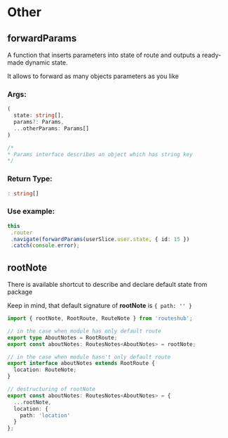 # Other

## forwardParams

A function that inserts parameters into state of route and outputs a ready-made dynamic state.

It allows to forward as many objects parameters as you like

### Args:

```typescript
(
  state: string[],
  params?: Params,
  ...otherParams: Params[]
)

/*
* Params interface describes an object which has string key
*/
```

###  Return Type:

```typescript
: string[]
```

### Use example:

```typescript
this
 .router
 .navigate(forwardParams(userSlice.user.state, { id: 15 })
 .catch(console.error);
```

## rootNote

There is available shortcut to describe and declare default state from package

Keep in mind, that default signature of **rootNote** is `{ path: '' }`

```typescript
import { rootNote, RootRoute, RouteNote } from 'routeshub';

// in the case when module has only default route
export type AboutNotes = RootRoute;
export const aboutNotes: RoutesNotes<AboutNotes> = rootNote;

// in the case when module hasn't only default route
export interface aboutNotes extends RootRoute {
  location: RouteNote;
}

// destructuring of rootNote
export const aboutNotes: RoutesNotes<AboutNotes> = {
  ...rootNote,
  location: {
    path: 'location'
  }
};
```

